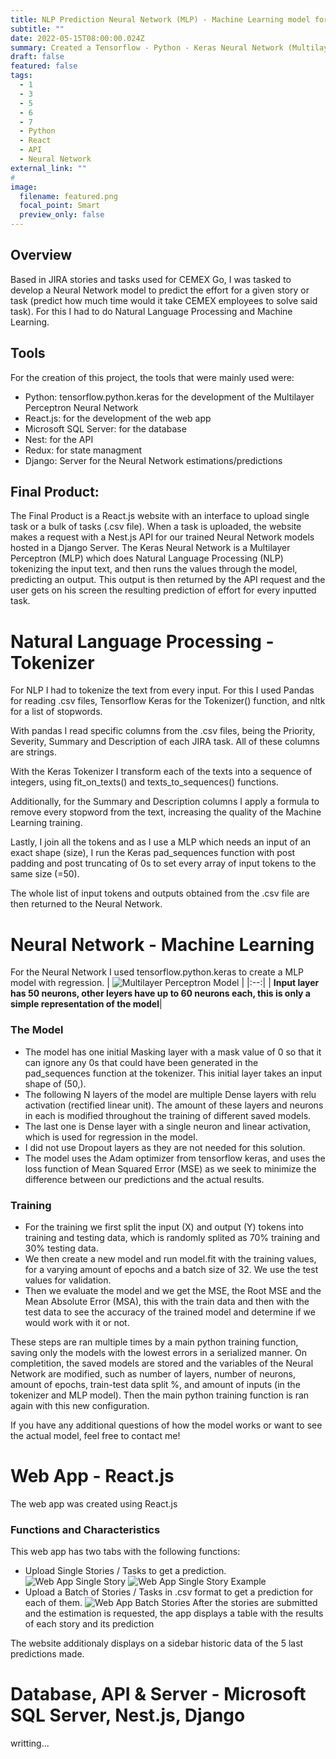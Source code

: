 ```yaml
---
title: NLP Prediction Neural Network (MLP) - Machine Learning model for Cemex
subtitle: ""
date: 2022-05-15T08:00:00.024Z
summary: Created a Tensorflow - Python - Keras Neural Network (Multilayer Perceptron) for Cemex, used for predicting an arbitrary value based on Natural Language Processing. 
draft: false
featured: false
tags:
  - 1
  - 3
  - 5
  - 6
  - 7
  - Python
  - React
  - API
  - Neural Network
external_link: ""
# 
image:
  filename: featured.png
  focal_point: Smart
  preview_only: false
---
```


## Overview
Based in JIRA stories and tasks used for CEMEX Go, I was tasked to develop a Neural Network model to predict the effort for a given story or task (predict how much time would it take CEMEX employees to solve said task). For this I had to do Natural Language Processing and Machine Learning.

## Tools
For the creation of this project, the tools that were mainly used were:
+ Python: tensorflow.python.keras for the development of the Multilayer Perceptron Neural Network
+ React.js: for the development of the web app
+ Microsoft SQL Server: for the database
+ Nest: for the API
+ Redux: for state managment
+ Django: Server for the Neural Network estimations/predictions

## Final Product:
The Final Product is a React.js website with an interface to upload single task or a bulk of tasks (.csv file). When a task is uploaded, the website makes a request with a Nest.js API for our trained Neural Network models hosted in a Django Server. The Keras Neural Network is a Multilayer Perceptron (MLP) which does Natural Language Processing (NLP) tokenizing the input text, and then runs the values through the model, predicting an output. This output is then returned by the API request and the user gets on his screen the resulting prediction of effort for every inputted task. 

# Natural Language Processing - Tokenizer
For NLP I had to tokenize the text from every input. For this I used Pandas for reading .csv files, Tensorflow Keras for the Tokenizer() function, and nltk for a list of stopwords.

With pandas I read specific columns from the .csv files, being the Priority, Severity, Summary and Description of each JIRA task. All of these columns are strings.

With the Keras Tokenizer I transform each of the texts into a sequence of integers, using fit_on_texts() and texts_to_sequences() functions.

Additionally, for the Summary and Description columns I apply a formula to remove every stopword from the text, increasing the quality of the Machine Learning training.

Lastly, I join all the tokens and as I use a MLP which needs an input of an exact shape (size), I run the Keras pad_sequences function with post padding and post truncating of 0s to set every array of input tokens to the same size (=50).

The whole list of input tokens and outputs obtained from the .csv file are then returned to the Neural Network.


# Neural Network - Machine Learning
For the Neural Network I used tensorflow.python.keras to create a MLP model with regression.
| ![Multilayer Perceptron Model](img4.png "Multilayer Perceptron") |
|:--:|
| <b>Input layer has 50 neurons, other leyers have up to 60 neurons each, this is only a simple representation of the model</b>|

### The Model
+ The model has one initial Masking layer with a mask value of 0 so that it can ignore any 0s that could have been generated in the pad_sequences function at the tokenizer. This initial layer takes an input shape of (50,).
+ The following N layers of the model are multiple Dense layers with relu activation (rectified linear unit). The amount of these layers and neurons in each is modified throughout the training of different saved models.
+ The last one is Dense layer with a single neuron and linear activation, which is used for regression in the model.
+ I did not use Dropout layers as they are not needed for this solution.
+ The model uses the Adam optimizer from tensorflow keras, and uses the loss function of Mean Squared Error (MSE) as we seek to minimize the difference between our predictions and the actual results.
### Training
+ For the training we first split the input (X) and output (Y) tokens into training and testing data, which is randomly splited as 70% training and 30% testing data.
+ We then create a new model and run model.fit with the training values, for a varying amount of epochs and a batch size of 32. We use the test values for validation.
+ Then we evaluate the model and we get the MSE, the Root MSE and the Mean Absolute Error (MSA), this with the train data and then with the test data to see the accuracy of the trained model and determine if we would work with it or not.

These steps are ran multiple times by a main python training function, saving only the models with the lowest errors in a serialized manner. On completition, the saved models are stored and the variables of the Neural Network are modified, such as number of layers, number of neurons, amount of epochs, train-test data split %, and amount of inputs (in the tokenizer and MLP model). Then the main python training function is ran again with this new configuration.

If you have any additional questions of how the model works or want to see the actual model, feel free to contact me!


# Web App - React.js
The web app was created using React.js 
### Functions and Characteristics
This web app has two tabs with the following functions:
+ Upload Single Stories / Tasks to get a prediction.
![Web App Single Story](img1.png "Single Story")
![Web App Single Story Example](img2.png "Single Story Example")
+ Upload a Batch of Stories / Tasks in .csv format to get a prediction for each of them.
![Web App Batch Stories](img3.png "Batch of Stories")
After the stories are submitted and the estimation is requested, the app displays a table with the results of each story and its prediction

The website additionaly displays on a sidebar historic data of the 5 last predictions made.

# Database, API & Server - Microsoft SQL Server, Nest.js, Django
writting...



